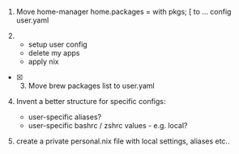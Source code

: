 1) Move home-manager home.packages = with pkgs; [
 to ... config user.yaml

2) 
   - setup user config
   - delete my apps
   - apply nix 

- [x] 3) Move brew packages list to user.yaml


4) Invent a better structure for specific configs:
   - user-specific aliases?
   - user-specific bashrc / zshrc values - e.g. local? 

5) create a private personal.nix file with local settings, aliases etc.. 
   